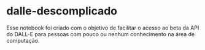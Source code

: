 # dalle-descomplicado
Esse notebook foi criado com o objetivo de facilitar o acesso ao beta da API do DALL-E para pessoas com pouco ou nenhum conhecimento na área de computação.
